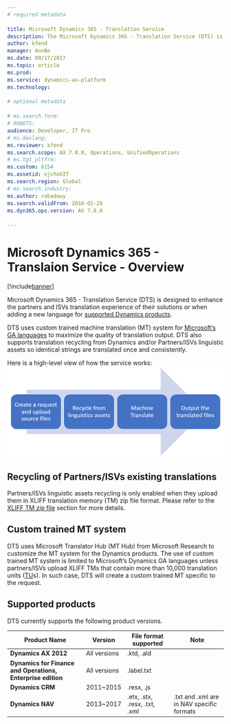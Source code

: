 ```yaml
---
# required metadata

title: Microsoft Dynamics 365 - Translation Service
description: The Microsoft Dynamics 365 - Translation Service (DTS) is designed to enhance the partners and ISVs translation experience of their solutions or when adding a new language for supported Dynamics products
author: kfend
manager: AnnBe
ms.date: 09/17/2017
ms.topic: article
ms.prod: 
ms.service: dynamics-ax-platform
ms.technology: 

# optional metadata

# ms.search.form: 
# ROBOTS: 
audience: Developer, IT Pro
# ms.devlang: 
ms.reviewer: kfend
ms.search.scope: AX 7.0.0, Operations, UnifiedOperations
# ms.tgt_pltfrm: 
ms.custom: 6154
ms.assetid: ejchoGIT
ms.search.region: Global
# ms.search.industry: 
ms.author: robadawy
ms.search.validFrom: 2016-02-28
ms.dyn365.ops.version: AX 7.0.0

---
```


# Microsoft Dynamics 365 - Translaion Service - Overview

[!include[banner](../includes/banner.md)]

Microsoft Dynamics 365 - Translation Service (DTS) is designed to enhance the partners and ISVs translation experience of their solutions or when adding a new language for [supported Dynamics products](./translation-service-overview.md#supported-products).  

DTS uses custom trained machine translation (MT) system for [Microsoft’s GA languages](./use-translation-service.md#glossary) to maximize the quality of translation output. DTS also supports translation recycling from Dynamics and/or Partners/ISVs linguistic assets so identical strings are translated once and consistently. 

Here is a high-level view of how the service works:
![alt text][overview]

[overview]: ./media/dts-overview.png "How the DTS works" 
 
## Recycling of Partners/ISVs existing translations
Partners/ISVs linguistic assets recycling is only enabled when they upload them in XLIFF translation memory (TM) zip file format. Please refer to the [XLIFF TM zip file](./use-translation-service.md#xliff-tm) section for more details. 

## Custom trained MT system
DTS uses Microsoft Translator Hub (MT Hub) from Microsoft Research to customize the MT system for the Dynamics products.
The use of custom trained MT system is limited to Microsoft’s Dynamics GA languages unless partners/ISVs upload XLIFF TMs that contain more than 10,000 translation units ([TU](./use-translation-service.md#glossary)s). In such case, DTS will create a custom trained MT specific to the request. 

## Supported products
DTS currently supports the following product versions.  

Product Name |	Version |	File format supported |	Note
--- | --- | --- | ---
**Dynamics AX 2012**	| All versions	| .ktd, .ald	|
**Dynamics for Finance and Operations, Enterprise edition** | All versions |	.label.txt	|
**Dynamics CRM**	| 2011~2015 |	.resx, .js	|
**Dynamics NAV** | 2013~2017	| .etx, .stx, .resx, .txt, .xml |	.txt and .xml are in NAV specific formats

